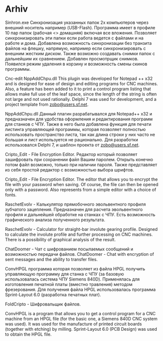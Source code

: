 # Arhiv
Sinhron.exe
Синхронизация указанных папок 2х компьютеров через внешний носитель например (USB-Flash). Программа имеет в профиле 10 пар папок (рабочая <> домашняя) включая все вложения. Позволяет синхронизировать эти папки если работа ведется с файлами и на работе и дома. Добавлена возможность синхронизации без транзита файлов на флешку, напрямую, например если синхронизировать с внешним жестким диском. Также возможно создавать снимки папок с дальнейшим их сравнением. Добавлен просмотрщик снимков. Появился режим удаления в корзину и возможность смены скинов программы.

Cnc-edit NppAddChpu.dll
This plugin was developed for Notepad ++ x32 and is designed for ease of design and
  editing programs for CNC machines.   Also, a feature has been added to it to print a control program listing that allows   make full use of the leaf space, since the length of the string is often not large and   not used rationally.   Delphi 7 was used for development, and a project template from zobo@users.sf.net.
  
NppAddChpu.dll
 Данный плагин разрабатывался для Notepad++ x32  и предназначен для удобства оформления и 
редактирования программ для станков с ЧПУ. Также в него была добавлена функция для печати листинга управляющей программы, которая позволяет полностью использовать пространство листа, так как длина строки у них часто не большая и лист используется не рационально. Для разработки использовался Delphi 7, и шаблон проекта от zobo@users.sf.net.

Cripto_Edit - File Encryption Editor. 
  Редактор который позволяет зашифровать при сохранении файл Вашим паролем.
Открыть конечно потом файл возможно, только при наличии пароля. Также представляет
из себя простой редактор с возможностью выбора шрифтов.

Cripto_Edit - File Encryption Editor. 
The editor that allows you to encrypt the file with your password when saving.
Of course, the file can then be opened only with a password. Also represents
from a simple editor with a choice of fonts.

RaschetEvolv - Калькулятор прямобочного эвольвентного профиля зубчатого зацепления. 
Предназначен для расчета эвольвентного профиля и дальнейшей обработке на 
станках с ЧПУ. Есть возможность графического анализа полученного результата.

RaschetEvolv - Calculator for straight-bar involute gearing profile.
Designed to calculate the involute profile and further processing on
CNC machines. There is a possibility of graphical analysis of the result.

ChatDoomer - Чат с шифрованием посылаемых сообщений и возможностью передачи файлов.
ChatDoomer - Chat with encryption of sent messages and the ability to transfer files.

ConvHPGL программа которая позволяет из файла HPGL получить управляющую программу 
для станка с ЧПУ (за базовую использовалась система ЧПУ Siemens 840D). Применялась 
для изготовления печатной платы (вместно травления) методом фрезерования. Для получения
файла HPGL использовалась программа Sprint-Layout 6.0 (разработка печатных плат).

FoldCripto - Шифровальщик файлов.

ConvHPGL is a program that allows you to get a control program for a CNC machine from 
an HPGL file (for the basic one, a Siemens 840D CNC system was used). It was used for 
the manufacture of printed circuit boards (together with etching) by milling. 
Sprint-Layout 6.0 (PCB Design) was used to obtain the HPGL file.
